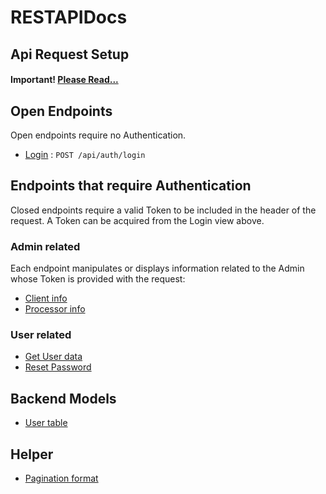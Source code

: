 # RESTAPIDocs

## Api Request Setup
#### Important! [Please Read...](config.md)


## Open Endpoints

Open endpoints require no Authentication.

* [Login](login.md) : `POST /api/auth/login`

## Endpoints that require Authentication

Closed endpoints require a valid Token to be included in the header of the
request. A Token can be acquired from the Login view above.

### Admin related

Each endpoint manipulates or displays information related to the Admin whose
Token is provided with the request:

* [Client info](admin/client/client.md)
* [Processor info](admin/processor/processor.md)

### User related

* [Get User data](user/index.md)
* [Reset Password](user/password.md)


## Backend Models

* [User table](models/user.md)

## Helper

* [Pagination format](helper/pagination.md)
